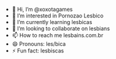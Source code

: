- 👋 Hi, I’m @xoxotagames
- 👀 I’m interested in Pornozao Lesbico
- 🌱 I’m currently learning lesbicas
- 💞️ I’m looking to collaborate on lesbians
- 📫 How to reach me lesbains.com.br
- 😄 Pronouns: les/bica
- ⚡ Fun fact: lesbiscas

<!---
xoxotagames/xoxotagames is a ✨ special ✨ repository because its `README.md` (this file) appears on your GitHub profile.
You can click the Preview link to take a look at your changes.
--->
